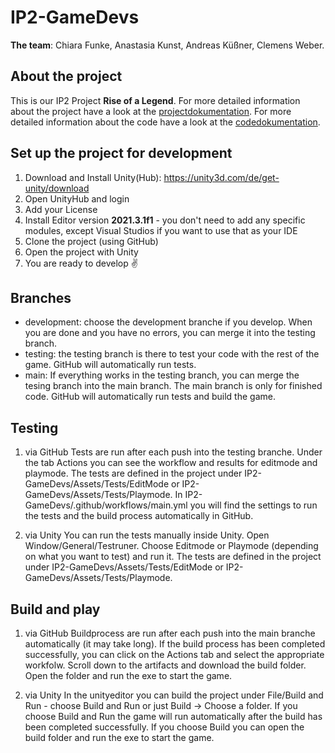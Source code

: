 # IP2-GameDevs

**The team**:
Chiara Funke,
Anastasia Kunst,
Andreas Küßner,
Clemens Weber.

## About the project
This is our IP2 Project **Rise of a Legend**. 
For more detailed information about the project have a look at the [projectdokumentation](https://confluence.mni.thm.de/display/SMSIP2SS22G3/SMS+IP-2+SoSe+2022%3A+Gruppe+3+Startseite).
For more detailed information about the code have a look at the [codedokumentation](#).

## Set up the project for development
1. Download and Install Unity(Hub): https://unity3d.com/de/get-unity/download
2. Open UnityHub and login
3. Add your License
4. Install Editor version **2021.3.1f1** - you don't need to add any specific modules, except Visual Studios if you want to use that as your IDE
6. Clone the project (using GitHub)
7. Open the project with Unity
8. You are ready to develop :v: 

## Branches
- development: choose the development branche if you develop. When you are done and you have no errors, you can merge it into the testing branch.
- testing: the testing branch is there to test your code with the rest of the game. GitHub will automatically run tests.
- main: If everything works in the testing branch, you can merge the tesing branch into the main branch. The main branch is only for finished code. GitHub will automatically run tests and build the game. 

## Testing
1. via GitHub
Tests are run after each push into the testing branche. 
Under the tab Actions you can see the workflow and results for editmode and playmode.
The tests are defined in the project under IP2-GameDevs/Assets/Tests/EditMode or IP2-GameDevs/Assets/Tests/Playmode.
In IP2-GameDevs/.github/workflows/main.yml you will find the settings to run the tests and the build process automatically in GitHub.

2. via Unity
You can run the tests manually inside Unity. 
Open Window/General/Testruner.
Choose Editmode or Playmode (depending on what you want to test) and run it.
The tests are defined in the project under IP2-GameDevs/Assets/Tests/EditMode or IP2-GameDevs/Assets/Tests/Playmode.

## Build and play
1. via GitHub
Buildprocess are run after each push into the main branche automatically (it may take long). 
If the build process has been completed successfully, you can click on the Actions tab and select the appropriate workfolw.
Scroll down to the artifacts and download the build folder.
Open the folder and run the exe to start the game.

2. via Unity
In the unityeditor you can build the project under File/Build and Run - choose Build and Run or just Build -> Choose a folder.
If you choose Build and Run the game will run automatically after the build has been completed successfully.
If you choose Build you can open the build folder and run the exe to start the game.
